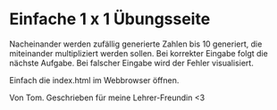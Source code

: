 # Einfache 1 x 1 Übungsseite

Nacheinander werden zufällig generierte Zahlen bis 10 generiert, die miteinander multipliziert werden sollen. Bei korrekter Eingabe folgt die nächste Aufgabe. Bei falscher Eingabe wird der Fehler visualisiert. 

Einfach die index.html im Webbrowser öffnen. 

Von Tom. Geschrieben für meine Lehrer-Freundin <3